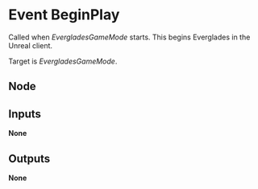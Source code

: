 # Event BeginPlay
Called when *EvergladesGameMode* starts. This begins Everglades in the Unreal client.  

Target is *EvergladesGameMode*.  

## Node

## Inputs
**None**

## Outputs
**None**